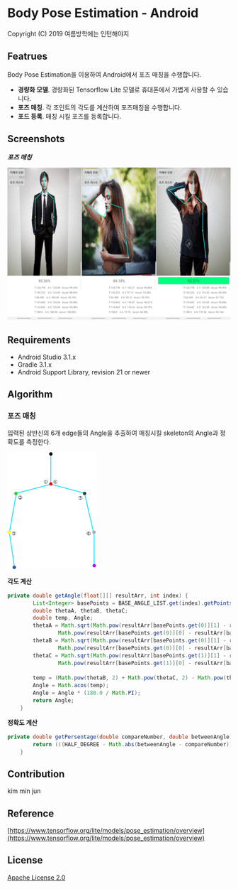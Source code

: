 # **Body Pose Estimation - Android**

Copyright (C) 2019 여름방학에는 인턴해야지

## Featrues

Body Pose Estimation을 이용하여 Android에서 포즈 매칭을 수행합니다.

- **경량화 모델**. 경량화된 Tensorflow Lite 모델로 휴대폰에서 가볍게 사용할 수 있습니다.
- **포즈 매칭**. 각 조인트의 각도를 계산하여 포즈매칭을 수행합니다.
- **포드 등록**. 매칭 시킬 포즈를 등록합니다.

## Screenshots

***포즈 매칭***

<img src=".\resource\screenshot.png" width=800 />

## Requirements

- Android Studio 3.1.x
- Gradle 3.1.x
- Android Support Library, revision 21 or newer

## Algorithm

### 포즈 매칭

입력된 상반신의 6개 edge들의  Angle을 추출하여 매칭시킬 skeleton의 Angle과 정확도를 측정한다.

<img src="./resource/skeleton-b716e4ec-d644-4af5-b493-eab736d88aa3.png" width=200 />

**각도 계산**

```java
private double getAngle(float[][] resultArr, int index) {
        List<Integer> basePoints = BASE_ANGLE_LIST.get(index).getPoints();
        double thetaA, thetaB, thetaC;
        double temp, Angle;
        thetaA = Math.sqrt(Math.pow(resultArr[basePoints.get(0)][1] - resultArr[basePoints.get(2)][1], 2) +
                Math.pow(resultArr[basePoints.get(0)][0] - resultArr[basePoints.get(2)][0], 2));
        thetaB = Math.sqrt(Math.pow(resultArr[basePoints.get(0)][1] - resultArr[basePoints.get(1)][1], 2) +
                Math.pow(resultArr[basePoints.get(0)][0] - resultArr[basePoints.get(1)][0], 2));
        thetaC = Math.sqrt(Math.pow(resultArr[basePoints.get(1)][1] - resultArr[basePoints.get(2)][1], 2) +
                Math.pow(resultArr[basePoints.get(1)][0] - resultArr[basePoints.get(2)][0], 2));

        temp = (Math.pow(thetaB, 2) + Math.pow(thetaC, 2) - Math.pow(thetaA, 2)) / (2 * thetaB * thetaC);
        Angle = Math.acos(temp);
        Angle = Angle * (180.0 / Math.PI);
        return Angle;
    }
```

**정확도 계산**

```java
private double getPersentage(double compareNumber, double betweenAngle) {
        return (((HALF_DEGREE - Math.abs(betweenAngle - compareNumber))) / HALF_DEGREE) * 100;
    }
```

## Contribution

kim min jun

## Reference

[https://www.tensorflow.org/lite/models/pose_estimation/overview](https://www.tensorflow.org/lite/models/pose_estimation/overview)

## License

[Apache License 2.0](https://github.com/edvardHua/PoseEstimationForMobile/blob/master/LICENSE)
